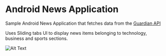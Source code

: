 # Android News Application
Sample Android News Application that fetches data from the [Guardian API](https://open-platform.theguardian.com/documentation/)

Uses Sliding tabs UI to display news items belonging to technology, business and sports sections.

![Alt Text](https://media.giphy.com/media/3htAFgGHrvqvb445ne/giphy.gif)
